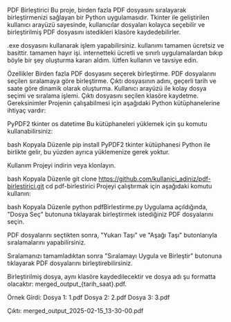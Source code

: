 PDF Birleştirici
Bu proje, birden fazla PDF dosyasını sıralayarak birleştirmenizi sağlayan bir Python uygulamasıdır. Tkinter ile geliştirilen kullanıcı arayüzü sayesinde, kullanıcılar dosyaları kolayca seçebilir ve birleştirilmiş PDF dosyasını istedikleri klasöre kaydedebilirler.



.exe dosyasını kullanarak işlem yapabilirsiniz. kullanımı tamamen ücretsiz ve basittir. tamamen hayır işi. internetteki ücretli ve sınırlı uygulamalardan bıkıp böyle bir şey oluşturma kararı aldım. lütfen kullanın ve tavsiye edin.



Özellikler
Birden fazla PDF dosyasını seçerek birleştirme.
PDF dosyalarını seçilen sıralamaya göre birleştirme.
Çıktı dosyasının adını, geçerli tarih ve saate göre dinamik olarak oluşturma.
Kullanıcı arayüzü ile kolay dosya seçimi ve sıralama işlemi.
Çıktı dosyasını seçilen klasöre kaydetme.
Gereksinimler
Projenin çalışabilmesi için aşağıdaki Python kütüphanelerine ihtiyaç vardır:

PyPDF2
tkinter
os
datetime
Bu kütüphaneleri yüklemek için şu komutu kullanabilirsiniz:

bash
Kopyala
Düzenle
pip install PyPDF2
tkinter kütüphanesi Python ile birlikte gelir, bu yüzden ayrıca yüklemenize gerek yoktur.

Kullanım
Projeyi indirin veya klonlayın.

bash
Kopyala
Düzenle
git clone https://github.com/kullanici_adiniz/pdf-birlestirici.git
cd pdf-birlestirici
Projeyi çalıştırmak için aşağıdaki komutu kullanın:

bash
Kopyala
Düzenle
python pdfBirlestirme.py
Uygulama açıldığında, "Dosya Seç" butonuna tıklayarak birleştirmek istediğiniz PDF dosyalarını seçin.

PDF dosyalarını seçtikten sonra, "Yukarı Taşı" ve "Aşağı Taşı" butonlarıyla sıralamalarını yapabilirsiniz.

Sıralamanızı tamamladıktan sonra "Sıralamayı Uygula ve Birleştir" butonuna tıklayarak PDF dosyalarını birleştirebilirsiniz.

Birleştirilmiş dosya, aynı klasöre kaydedilecektir ve dosya adı şu formatta olacaktır: merged_output_{tarih_saat}.pdf.

Örnek
Girdi:
Dosya 1: 1.pdf
Dosya 2: 2.pdf
Dosya 3: 3.pdf

Çıktı:
merged_output_2025-02-15_13-30-00.pdf
